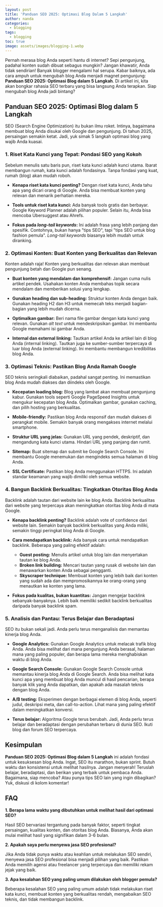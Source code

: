 ```yaml
---
layout: post
title: 'Panduan SEO 2025: Optimasi Blog Dalam 5 Langkah'
author: nanda
categories:
  - blogging
tags:
  - blogging
toc: true
image: assets/images/blogging-1.webp
---
```



Pernah merasa blog Anda seperti hantu di internet? Sepi pengunjung, padahal konten sudah dibuat sebagus mungkin? Jangan khawatir, Anda tidak sendirian! Banyak blogger mengalami hal serupa. Kabar baiknya, ada cara ampuh untuk mengubah blog Anda menjadi magnet pengunjung: **Panduan SEO 2025: Optimasi Blog dalam 5 Langkah**. Di artikel ini, kita akan bongkar rahasia SEO terbaru yang bisa langsung Anda terapkan. Siap mengubah blog Anda jadi bintang?

## Panduan SEO 2025: Optimasi Blog dalam 5 Langkah

SEO (Search Engine Optimization) itu bukan ilmu roket. Intinya, bagaimana membuat blog Anda disukai oleh Google dan pengunjung. Di tahun 2025, persaingan semakin ketat. Jadi, yuk simak 5 langkah optimasi blog yang wajib Anda kuasai.

### 1\. Riset Kata Kunci yang Tepat: Pondasi SEO yang Kokoh

Sebelum menulis satu baris pun, riset kata kunci adalah kunci utama. Ibarat membangun rumah, kata kunci adalah fondasinya. Tanpa fondasi yang kuat, rumah (blog) akan mudah roboh.

- **Kenapa riset kata kunci penting?** Dengan riset kata kunci, Anda tahu apa yang dicari orang di Google. Anda bisa membuat konten yang relevan dan menarik perhatian mereka.
    
- **Tools untuk riset kata kunci:** Ada banyak tools gratis dan berbayar. Google Keyword Planner adalah pilihan populer. Selain itu, Anda bisa mencoba Ubersuggest atau Ahrefs.
    
- **Fokus pada _long-tail keywords_:** Ini adalah frasa yang lebih panjang dan spesifik. Contohnya, bukan hanya "tips SEO", tapi "tips SEO untuk blog fashion pemula". _Long-tail keywords_ biasanya lebih mudah untuk diranking.
    

### 2\. Optimasi Konten: Buat Konten yang Berkualitas dan Relevan

Konten adalah raja! Konten yang berkualitas dan relevan akan membuat pengunjung betah dan Google pun senang.

- **Buat konten yang mendalam dan komprehensif:** Jangan cuma nulis artikel pendek. Usahakan konten Anda membahas topik secara mendalam dan memberikan solusi yang lengkap.
    
- **Gunakan heading dan sub-heading:** Struktur konten Anda dengan baik. Gunakan heading H2 dan H3 untuk memecah teks menjadi bagian-bagian yang lebih mudah dicerna.
    
- **Optimalkan gambar:** Beri nama file gambar dengan kata kunci yang relevan. Gunakan _alt text_ untuk mendeskripsikan gambar. Ini membantu Google memahami isi gambar Anda.
    
- **Internal dan external linking:** Tautkan artikel Anda ke artikel lain di blog Anda (internal linking). Tautkan juga ke sumber-sumber terpercaya di luar blog Anda (external linking). Ini membantu membangun kredibilitas blog Anda.
    

### 3\. Optimasi Teknis: Pastikan Blog Anda Ramah Google

SEO teknis seringkali diabaikan, padahal sangat penting. Ini memastikan blog Anda mudah diakses dan diindeks oleh Google.

- **Kecepatan loading blog:** Blog yang lambat akan membuat pengunjung kabur. Gunakan tools seperti Google PageSpeed Insights untuk mengukur kecepatan blog Anda. Optimalkan gambar, gunakan caching, dan pilih hosting yang berkualitas.
    
- **Mobile-friendly:** Pastikan blog Anda responsif dan mudah diakses di perangkat mobile. Semakin banyak orang mengakses internet melalui smartphone.
    
- **Struktur URL yang jelas:** Gunakan URL yang pendek, deskriptif, dan mengandung kata kunci utama. Hindari URL yang panjang dan rumit.
    
- **Sitemap:** Buat sitemap dan submit ke Google Search Console. Ini membantu Google menemukan dan mengindeks semua halaman di blog Anda.
    
- **SSL Certificate:** Pastikan blog Anda menggunakan HTTPS. Ini adalah standar keamanan yang wajib dimiliki oleh semua website.
    

### 4\. Bangun Backlink Berkualitas: Tingkatkan Otoritas Blog Anda

Backlink adalah tautan dari website lain ke blog Anda. Backlink berkualitas dari website yang terpercaya akan meningkatkan otoritas blog Anda di mata Google.

- **Kenapa backlink penting?** Backlink adalah vote of confidence dari website lain. Semakin banyak backlink berkualitas yang Anda miliki, semakin tinggi peringkat blog Anda di Google.
    
- **Cara mendapatkan backlink:** Ada banyak cara untuk mendapatkan backlink. Beberapa yang paling efektif adalah:
    
    - **Guest posting:** Menulis artikel untuk blog lain dan menyertakan tautan ke blog Anda.
    - **Broken link building:** Mencari tautan yang rusak di website lain dan menawarkan konten Anda sebagai pengganti.
    - **Skyscraper technique:** Membuat konten yang lebih baik dari konten yang sudah ada dan mempromosikannya ke orang-orang yang menautkan ke konten yang lama.
- **Fokus pada kualitas, bukan kuantitas:** Jangan mengejar backlink sebanyak-banyaknya. Lebih baik memiliki sedikit backlink berkualitas daripada banyak backlink spam.
    

### 5\. Analisis dan Pantau: Terus Belajar dan Beradaptasi

SEO itu bukan sekali jadi. Anda perlu terus menganalisis dan memantau kinerja blog Anda.

- **Google Analytics:** Gunakan Google Analytics untuk melacak trafik blog Anda. Anda bisa melihat dari mana pengunjung Anda berasal, halaman mana yang paling populer, dan berapa lama mereka menghabiskan waktu di blog Anda.
    
- **Google Search Console:** Gunakan Google Search Console untuk memantau kinerja blog Anda di Google Search. Anda bisa melihat kata kunci apa yang membuat blog Anda muncul di hasil pencarian, berapa banyak klik yang Anda dapatkan, dan apakah ada masalah teknis dengan blog Anda.
    
- **A/B testing:** Eksperimen dengan berbagai elemen di blog Anda, seperti judul, deskripsi meta, dan call-to-action. Lihat mana yang paling efektif dalam meningkatkan konversi.
    
- **Terus belajar:** Algoritma Google terus berubah. Jadi, Anda perlu terus belajar dan beradaptasi dengan perubahan terbaru di dunia SEO. Ikuti blog dan forum SEO terpercaya.
    

## Kesimpulan

**Panduan SEO 2025: Optimasi Blog dalam 5 Langkah** ini adalah fondasi untuk kesuksesan blog Anda. Ingat, SEO itu marathon, bukan sprint. Butuh waktu dan konsistensi untuk melihat hasilnya. Jangan menyerah! Teruslah belajar, beradaptasi, dan berikan yang terbaik untuk pembaca Anda. Bagaimana, siap mencoba? Atau punya tips SEO lain yang ingin dibagikan? Yuk, diskusi di kolom komentar!

## FAQ

**1\. Berapa lama waktu yang dibutuhkan untuk melihat hasil dari optimasi SEO?**

Hasil SEO bervariasi tergantung pada banyak faktor, seperti tingkat persaingan, kualitas konten, dan otoritas blog Anda. Biasanya, Anda akan mulai melihat hasil yang signifikan dalam 3-6 bulan.

**2\. Apakah saya perlu menyewa jasa SEO profesional?**

Jika Anda tidak punya waktu atau keahlian untuk melakukan SEO sendiri, menyewa jasa SEO profesional bisa menjadi pilihan yang baik. Pastikan Anda memilih agensi atau freelancer yang terpercaya dan memiliki rekam jejak yang baik.

**3\. Apa kesalahan SEO yang paling umum dilakukan oleh blogger pemula?**

Beberapa kesalahan SEO yang paling umum adalah tidak melakukan riset kata kunci, membuat konten yang berkualitas rendah, mengabaikan SEO teknis, dan tidak membangun backlink.
